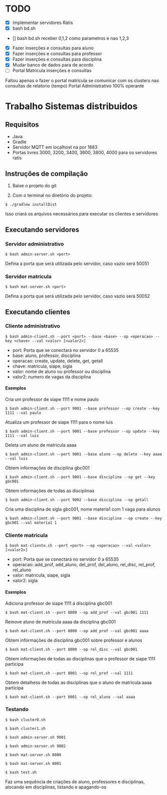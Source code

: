 # TODO

- [x] Implementar servidores Ratis
- [x] bash bd.sh
- [] bash bd.sh receber 0,1,2 como parametros e nao 1,2,3
- [x] Fazer inserções e consultas para aluno
- [x] Fazer inserções e consultas para professor
- [x] Fazer inserções e consultas para disciplina
- [x] Mudar banco de dados para de acordo
- [ ] Portal Matricula inserções e consultas

Faltou apenas o fazer o portal matricula se comunicar com os clusters nas consultas de relatorio (tempo)
Portal Administrativo 100% operante


<!-- [![IMAGE ALT TEXT HERE](https://img.youtube.com/vi/YOUTUBE_VIDEO_ID_HERE/0.jpg)](https://www.youtube.com/watch?v=YOUTUBE_VIDEO_ID_HERE) -->
Trabalho Sistemas distribuidos
==============================================
<!-- O intuito do trabalho é a criação de dois servidores, um matricula e um administrativo.
E dois clientes, um para o servidor matricula e outro para o servidor administrativo.
A comunicação entre cliente e servidor será via gRPC e a comunicação entre servidores será
via MQTT.

O servidor administrativo será responsavel pela criação de alunos, professores e disciplinas.
O servidor matricula será responsável pela alocaçao de alunos e professores em disciplinas.

Um maior detalhamento do projeto pode ser encontrado [aqui](https://paulo-coelho.github.io/ds_notes/projeto/). -->

## Requisitos

- Java
- Gradle
- Servidor MQTT em localhost na por 1883
- Portas livres 3000, 3200, 3400, 3600, 3800, 4000 para os servidores ratis

## Instruções de compilação

1. Baixe o projeto do git

2. Com o terminal no diretório do projeto:
```
$ ./gradlew installDist
```
Isso criará os arquivos necessários para executar os clientes e servidores

## Executando servidores

### Servidor administrativo
```
$ bash admin-server.sh <port>
```
Defina a porta que será utilizada pelo servidor, caso vazio será 50051

### Servidor matricula
```
$ bash mat-server.sh <port>
```
Defina a porta que será utilizada pelo servidor, caso vazio será 50052

## Executando clientes

### Cliente administrativo
```
$ bash admin-client.sh --port <port> --base <base> --op <operacao> --key <chave> --val <valor> [<valor2>]
```
- port: Porta que se conectará no servidor 0 a 65535
- base: aluno, professor, disciplina
- operacao: create, update, delete, get, getall
- chave: matricula, siape, sigla
- valor: nome de aluno ou professor ou disciplina
- valor2: numero de vagas da disciplina

#### Exemplos
Cria um professor de siape 1111 e nome paulo
```
$ bash admin-client.sh --port 9001 --base professor --op create --key 1111 --val paulo
```

Atualiza um professor de siape 1111 para o nome luis
```
$ bash admin-client.sh --port 9001 --base professor --op update --key 1111 --val luis
```

Deleta um aluno de matricula aaaa
```
$ bash admin-client.sh --port 9001 --base aluno --op delete --key aaaa --val luis
```

Obtem informações de disciplina gbc001
```
$ bash admin-client.sh --port 9001 --base disciplina --op get --key gbc001
```

Obtem informações de  todas as disciplinaa
```
$ bash admin-client.sh --port 9002 --base disciplina --op getall
```

Cria uma disciplina de sigla gbc001, nome materia1 com 1 vaga para alunos
```
$ bash admin-client.sh --port 9001 --base disciplina --op create --key gbc001 --val materia1 1
```

### Cliente matricula
```
$ bash mat-cliente.sh --port <port> --op <operacao> --val <valor> [<valor2>]
```
- port: Porta que se conectará no servidor 0 a 65535
- operacao: add_prof, add_aluno, del_prof, del_aluno, rel_disc, rel_prof, rel_aluno
- valor: matricula, siape, sigla
- valor2: sigla

#### Exemplos
Adiciona professor de siape 1111 á disciplina gbc001
```
$ bash mat-client.sh --port 8000 --op add_prof --val gbc001 1111
```

Remove aluno de matricula aaaa da disciplina gbc001
```
$ bash mat-client.sh --port 8000 --op add_prof --val gbc001 aaaa
```

Obtem informações de disciplina gbc001 sobre professor e alunos
```
$ bash mat-client.sh --port 8000 --op rel_disc --val gbc001
```

Obtem informações de todas as disciplinas que o professor de siape 1111 participa
```
$ bash mat-client.sh --port 8001 --op rel_prof --val 1111
```

Obtem detalhess de todas as disciplinas que o aluno de matricula aaaa participa
```
$ bash mat-client.sh --port 8001 --op rel_aluno --val aaaa
```

### Testando
```
$ bash cluster0.sh
```

```
$ bash cluster1.sh
```

```
$ bash admin-server.sh 9001
```

```
$ bash admin-server.sh 9002
```

```
$ bash mat-server.sh 8000
```

```
$ bash mat-server.sh 8001
```

```
$ bash test.sh
```
Faz uma sequência de criações de aluno, professores e disciplinas, alocando em disciplinas, listando e apagando-os
